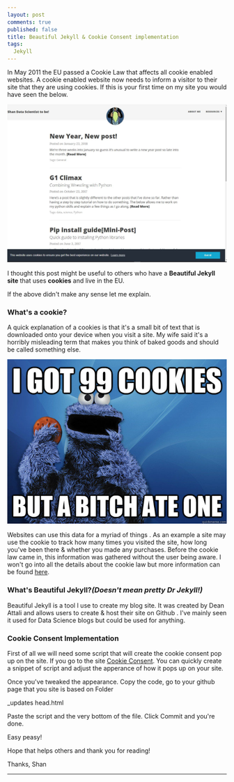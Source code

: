 ```yaml
---
layout: post
comments: true
published: false
title: Beautiful Jekyll & Cookie Consent implementation
tags:
  Jekyll
---
```


In May 2011 the EU passed a Cookie Law that affects all cookie enabled websites.  A cookie enabled website now needs to inform a visitor to their site that they are using cookies. If this is your first time on my site you would have seen the below.


![CookieConsent](/img/Cookie%20Consent.JPG)

I thought this post might be useful to others who have a **Beautiful Jekyll site** that uses **cookies** and live in the EU. 

If the above didn't make any sense let me explain.

### What's a cookie?

A quick explanation of a cookies is that it's a small bit of text that is downloaded onto your device when you visit a site. My wife said it's a horribly misleading term that makes you think of baked goods and should be called something else. 

![Cookies](/img/I-Got-99-Cookies-But-A-Bitch-Ate-One-Funny-Cookie-Meme-Picture.jpg)

Websites can use this data for a myriad of things . As an example a site may use the cookie to track how many times you visited the site, how long you've been there & whether you made any purchases.  Before the cookie law came in, this information was gathered without the user being aware. I won't go into all the details about the cookie law but more information can be found [here](https://www.cookielaw.org/faq/#Whatsthecookielawallabout). 


### What's Beautiful Jekyll?*(Doesn't mean pretty Dr Jekyll!)*

Beautiful Jekyll is a tool I use to create my blog site. It was created by Dean Attali and allows users to create & host their site on Github . I've mainly seen it used for Data Science blogs but could be used for anything. 

### Cookie Consent Implementation


First of all we will need some script that will create the cookie consent pop up on the site. If you go to the site [Cookie Consent](https://cookieconsent.insites.com/download/). You can quickly create a snippet of script and adjust the apperance of how it pops up on your site. 

Once you've tweaked the appearance. Copy the code, go to your github page that you site is based on 
Folder

_updates
head.html

Paste the script and the very bottom of the file. Click Commit and you're done.

Easy peasy!

Hope that helps others and thank you for reading!

Thanks,
Shan


----------

